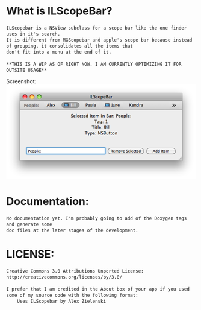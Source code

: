 **What is ILScopeBar?**
=======================
	ILScopebar is a NSView subclass for a scope bar like the one finder uses in it's search. 
	It is different from MGScopebar and apple's scope bar because instead of grouping, it consolidates all the items that 
	don't fit into a menu at the end of it.
	
	**THIS IS A WIP AS OF RIGHT NOW. I AM CURRENTLY OPTIMIZING IT FOR OUTSITE USAGE**
Screenshot: 
![](screenshot.png)

**Documentation:**
==================
	No documentation yet. I'm probably going to add of the Doxygen tags and generate some 
	doc files at the later stages of the development.

**LICENSE:**
============
	Creative Commons 3.0 Attributions Unported License:
	http://creativecommons.org/licenses/by/3.0/
	
	I prefer that I am credited in the About box of your app if you used some of my source code with the following format:
		Uses ILScopebar by Alex Zielenski


